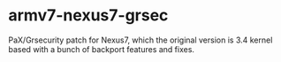 # armv7-nexus7-grsec
PaX/Grsecurity patch for Nexus7, which the original version is 3.4 kernel based with a bunch of backport features and fixes.
